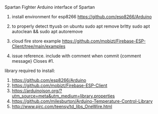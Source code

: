 Spartan Fighter
Arduino interface of Spartan

1. install environment for esp8266
https://github.com/esp8266/Arduino

2. to properly detect ttyusb on ubuntu
sudo apt remove brltty
sudo apt autoclean && sudo apt autoremove

3. cloud fire store example
https://github.com/mobizt/Firebase-ESP-Client/tree/main/examples

4. issue reference. include with comment when commit
{comment message} Closes #1.


library required to install:
1. https://github.com/esp8266/Arduino
2. https://github.com/mobizt/Firebase-ESP-Client
3. https://arduinojson.org/?utm_source=meta&utm_medium=library.properties
4. https://github.com/milesburton/Arduino-Temperature-Control-Library
5. http://www.pjrc.com/teensy/td_libs_OneWire.html
